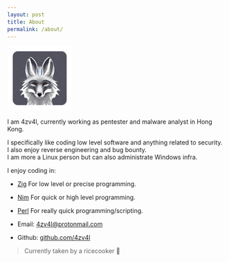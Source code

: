 ```yaml
---
layout: post
title: About
permalink: /about/
---
```


![me](/assets/me.png)

I am 4zv4l, currently working as pentester and malware analyst in Hong Kong.

I specifically like coding low level software and anything related to security.  
I also enjoy reverse engineering and bug bounty.  
I am more a Linux person but can also administrate Windows infra.  

I enjoy coding in:
- [Zig](https://ziglang.org/)
For low level or precise programming.
- [Nim](https://nim-lang.org/)
For quick or high level programming.
- [Perl](https://www.perl.org/)
For really quick programming/scripting.

- Email: [4zv4l@protonmail.com](mailto:4zv4l@protonmail.com)
- Github: [github.com/4zv4l](https://github.com/4zv4l)

> Currently taken by a ricecooker 🍚
